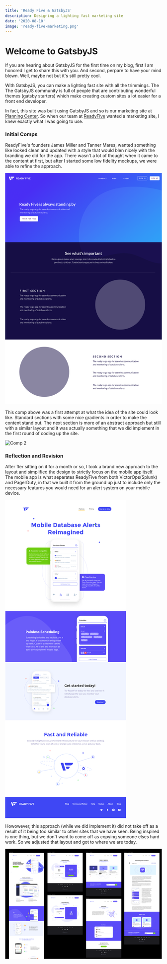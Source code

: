 ```yaml
---
title: 'Ready Five & GatsbyJS'
description: Designing a lighting fast marketing site
date: '2020-08-10'
image: 'ready-five-marketing.png'
---
```


# Welcome to GatsbyJS

If you are hearing about GatsbyJS for the first time on my blog, first I am honored I get to share this with you. And second, perpare to have your mind blown. Well, maybe not but it's still pretty cool.

With GatsbyJS, you can make a lighting fast site with all the trimmings. The The GatsbyJS community is full of people that are contributing wonderful themes (gatsby starters) which make creating custom sites a lot easier for a front end developer.

In fact, this site was built using GatsbyJS and so is our marketing site at [Planning Center](https://www.planningcenter.com). So when our team at [ReadyFive](https://www.readyfive.io) wanted a marketing site, I knew exactly what I was going to use.

### Initial Comps

ReadyFive's founders James Miller and Tanner Mares, wanted something like looked clean and updated with a style that would blen nicely with the branding we did for the app. There wasn't a lot of thought when it came to the content at first, but after I started some low fidelity mockups, we were able to refine the approach.

![Comp 1](comp-1.png)

This comp above was a first attempt at what the idea of the site could look like. Standard sections with some nice gradients in order to make the content stand out. The next section is more of an abstract approach but still with a similar layout and it was actually something that we did implement in the first round of coding up the site.

![Comp 2](comp-2.png)

### Reflection and Revision

After fter sitting on it for a month or so, I took a brand new approach to the layout and simplified the design to strictly focus on the mobile app itself. The mobile app is what separates ReadyFive from both VictorOps(Splunk) and PagerDuty, in that we built it from the ground up just to include only the necessary features you would need for an alert system on your mobile device.

![Comp 3](comp-3.png)

Howowever, this approach (while we did implement it) did not take off as a result of it being too similar to other sites that we have seen. Being inspired is one thing, but we don't want to come off as copying someone elses hard work. So we adjusted that layout and got to where we are today.

![Comp 4](comp-4.png)
